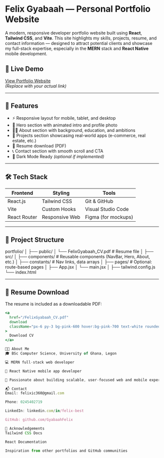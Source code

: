 # Felix Gyabaah — Personal Portfolio Website

A modern, responsive developer portfolio website built using **React**, **Tailwind CSS**, and **Vite**. This site highlights my skills, projects, resume, and contact information — designed to attract potential clients and showcase my full-stack expertise, especially in the **MERN** stack and **React Native** mobile development.

## 🚀 Live Demo

[View Portfolio Website](https://your-deployment-link.com)  
*(Replace with your actual link)*

---

## 📌 Features

- ⚡ Responsive layout for mobile, tablet, and desktop
- 📸 Hero section with animated intro and profile photo
- 👨‍💻 About section with background, education, and ambitions
- 💼 Projects section showcasing real-world apps (e-commerce, real estate, etc.)
- 📃 Resume download (PDF)
- 📞 Contact section with smooth scroll and CTA
- 🌙 Dark Mode Ready *(optional if implemented)*

---

## 🛠 Tech Stack

| Frontend     | Styling        | Tools             |
|--------------|----------------|-------------------|
| React.js     | Tailwind CSS   | Git & GitHub      |
| Vite         | Custom Hooks   | Visual Studio Code|
| React Router | Responsive Web | Figma (for mockups)|

---

## 📁 Project Structure
portfolio/
│
├── public/
│ └── FelixGyabaah_CV.pdf # Resume file
│
├── src/
│ ├── components/ # Reusable components (NavBar, Hero, About, etc.)
│ ├── constants/ # Nav links, data arrays
│ ├── pages/ # Optional: route-based pages
│ ├── App.jsx
│ └── main.jsx
│
├── tailwind.config.js
└── index.html


---

## 📄 Resume Download

The resume is included as a downloadable PDF:
```jsx
<a
  href="/FelixGyabaah_CV.pdf"
  download
  className="px-6 py-3 bg-pink-600 hover:bg-pink-700 text-white rounded-lg transition"
>
  Download CV
</a>

🧑‍🎓 About Me
🎓 BSc Computer Science, University of Ghana, Legon

💻 MERN full-stack web developer

📱 React Native mobile app developer

🎯 Passionate about building scalable, user-focused web and mobile experiences

📬 Contact
Email: felixic360@gmail.com

Phone: 0245402719

LinkedIn: linkedin.com/in/felix-best

GitHub: github.com/GyabaahFelix

🙌 Acknowledgements
Tailwind CSS Docs

React Documentation

Inspiration from other portfolios and GitHub communities